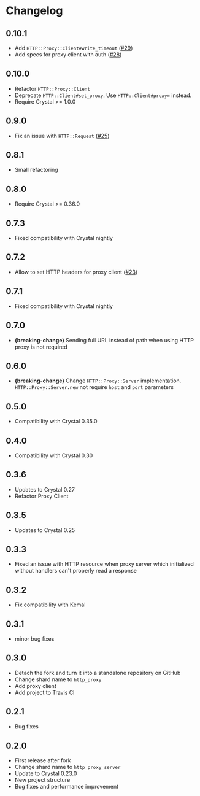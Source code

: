 # Changelog

## 0.10.1

* Add `HTTP::Proxy::Client#write_timeout` ([#29](https://github.com/mamantoha/http_proxy/pull/29))
* Add specs for proxy client with auth ([#28](https://github.com/mamantoha/http_proxy/pull/28))

## 0.10.0

* Refactor `HTTP::Proxy::Client`
* Deprecate `HTTP::Client#set_proxy`. Use `HTTP::Client#proxy=` instead.
* Require Crystal >= 1.0.0

## 0.9.0

* Fix an issue with `HTTP::Request` ([#25](https://github.com/mamantoha/http_proxy/pull/25))

## 0.8.1

* Small refactoring
## 0.8.0

* Require Crystal >= 0.36.0

## 0.7.3

* Fixed compatibility with Crystal nightly

## 0.7.2

* Allow to set HTTP headers for proxy client ([#23](https://github.com/mamantoha/http_proxy/pull/23))

## 0.7.1

* Fixed compatibility with Crystal nightly

## 0.7.0

* **(breaking-change)** Sending full URL instead of path when using HTTP proxy is not required

## 0.6.0

* **(breaking-change)** Change `HTTP::Proxy::Server` implementation.
  `HTTP::Proxy::Server.new` not require `host` and `port` parameters

## 0.5.0

* Compatibility with Crystal 0.35.0

## 0.4.0

* Compatibility with Crystal 0.30

## 0.3.6

* Updates to Crystal 0.27
* Refactor Proxy Client

## 0.3.5

* Updates to Crystal 0.25

## 0.3.3

* Fixed an issue with HTTP resource when proxy server which initialized without handlers can't properly read a response

## 0.3.2

* Fix compatibility with Kemal

## 0.3.1

* minor bug fixes

## 0.3.0

* Detach the fork and turn it into a standalone repository on GitHub
* Change shard name to `http_proxy`
* Add proxy client
* Add project to Travis CI

## 0.2.1

* Bug fixes

## 0.2.0

* First release after fork
* Change shard name to `http_proxy_server`
* Update to Crystal 0.23.0
* New project structure
* Bug fixes and performance improvement
